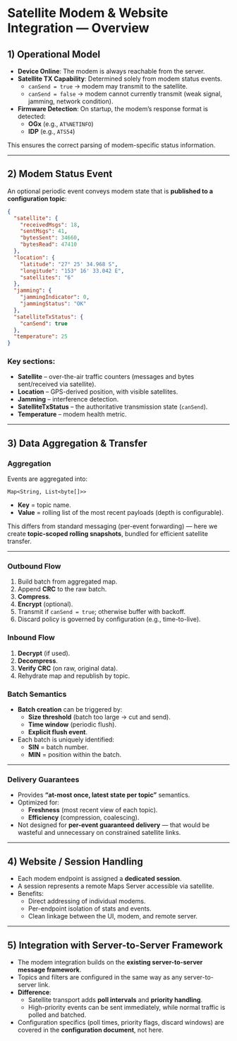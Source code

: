 # Satellite Modem & Website Integration — Overview

## 1) Operational Model

- **Device Online**: The modem is always reachable from the server.  
- **Satellite TX Capability**: Determined solely from modem status events.  
  - `canSend = true` → modem may transmit to the satellite.  
  - `canSend = false` → modem cannot currently transmit (weak signal, jamming, network condition).  
- **Firmware Detection**: On startup, the modem’s response format is detected:  
  - **OGx** (e.g., `AT%NETINFO`)  
  - **IDP** (e.g., `ATS54`)  

This ensures the correct parsing of modem-specific status information.

---

## 2) Modem Status Event

An optional periodic event conveys modem state that is **published to a configuration topic**:

```json
{
  "satellite": {
    "receivedMsgs": 18,
    "sentMsgs": 41,
    "bytesSent": 34660,
    "bytesRead": 47410
  },
  "location": {
    "latitude": "27° 25' 34.968 S",
    "longitude": "153° 16' 33.042 E",
    "satellites": "6"
  },
  "jamming": {
    "jammingIndicator": 0,
    "jammingStatus": "OK"
  },
  "satelliteTxStatus": {
    "canSend": true
  },
  "temperature": 25
}
```

### Key sections:
- **Satellite** – over-the-air traffic counters (messages and bytes sent/received via satellite).  
- **Location** – GPS-derived position, with visible satellites.  
- **Jamming** – interference detection.  
- **SatelliteTxStatus** – the authoritative transmission state (`canSend`).  
- **Temperature** – modem health metric.

---

## 3) Data Aggregation & Transfer

### Aggregation
Events are aggregated into:

```
Map<String, List<byte[]>>
```

- **Key** = topic name.  
- **Value** = rolling list of the most recent payloads (depth is configurable).  

This differs from standard messaging (per-event forwarding) — here we create **topic-scoped rolling snapshots**, bundled for efficient satellite transfer.

---

### Outbound Flow
1. Build batch from aggregated map.  
2. Append **CRC** to the raw batch.  
3. **Compress**.  
4. **Encrypt** (optional).  
5. Transmit if `canSend = true`; otherwise buffer with backoff.  
6. Discard policy is governed by configuration (e.g., time-to-live).

### Inbound Flow
1. **Decrypt** (if used).  
2. **Decompress**.  
3. **Verify CRC** (on raw, original data).  
4. Rehydrate map and republish by topic.

### Batch Semantics
- **Batch creation** can be triggered by:
  - **Size threshold** (batch too large → cut and send).  
  - **Time window** (periodic flush).  
  - **Explicit flush event**.  
- Each batch is uniquely identified:  
  - **SIN** = batch number.  
  - **MIN** = position within the batch.

---

### Delivery Guarantees
- Provides **“at-most once, latest state per topic”** semantics.  
- Optimized for:
  - **Freshness** (most recent view of each topic).  
  - **Efficiency** (compression, coalescing).  
- Not designed for **per-event guaranteed delivery** — that would be wasteful and unnecessary on constrained satellite links.

---

## 4) Website / Session Handling

- Each modem endpoint is assigned a **dedicated session**.  
- A session represents a remote Maps Server accessible via satellite.  
- Benefits:  
  - Direct addressing of individual modems.  
  - Per-endpoint isolation of stats and events.  
  - Clean linkage between the UI, modem, and remote server.

---

## 5) Integration with Server-to-Server Framework

- The modem integration builds on the **existing server-to-server message framework**.  
- Topics and filters are configured in the same way as any server-to-server link.  
- **Difference**:  
  - Satellite transport adds **poll intervals** and **priority handling**.  
  - High-priority events can be sent immediately, while normal traffic is polled and batched.  
- Configuration specifics (poll times, priority flags, discard windows) are covered in the **configuration document**, not here.
